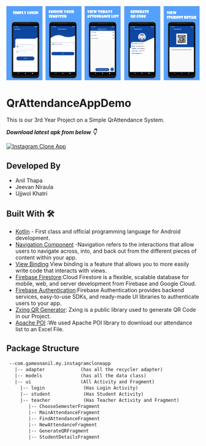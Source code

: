 ![](GitHub_banner.jpg)

# QrAttendanceAppDemo
This is our 3rd Year Project on a Simple QrAttendance System.

***Download latest apk from below 👇***

[![Instagram Clone App](https://img.shields.io/badge/%20%20Downlaod%20Latest%20-Apk-red)](https://drive.google.com/drive/folders/17PiuxNucwcX-5emvQBt7cK2FWaVdLwWk?usp=sharing)

## Developed By
- Anil Thapa
- Jeevan Niraula
- Ujjwol Khatri


## Built With 🛠
- [Kotlin](https://kotlinlang.org/) - First class and official programming language for Android development.
- [Navigation Component](https://developer.android.com/guide/navigation) -Navigation refers to the interactions that allow users to navigate across, into, and back out from the different pieces of content within your app.
- [View Binding](https://developer.android.com/topic/libraries/view-binding) View binding is a feature that allows you to more easily write code that interacts with views. 
- [Firebase Firestore](https://firebase.google.com/docs/firestore):Cloud Firestore is a flexible, scalable database for mobile, web, and server development from Firebase and Google Cloud.
- [Firebase Authentication](https://firebase.google.com/docs/auth):Firebase Authentication provides backend services, easy-to-use SDKs, and ready-made UI libraries to authenticate users to your app.
- [Zxing QR Generator](https://github.com/zxing/zxing/wiki/Getting-Started-Developing): Zxing is a public library used to generate QR Code in our Project.
- [Apache POI](https://poi.apache.org/) :We used Apache POI library to download our attendance list to an Excel File.


## Package Structure
```
 --com.gameonanil.my.instagramcloneapp
   |-- adapter             (has all the recycler adapter)
   |-- models              (has all the data class)
   |-- ui                  (All Activity and Fragment)
     |-- login              (Has Login Activity)
     |-- student            (Has Student Activity)
     |-- teacher            (Has Teacher Activity and Fragment)
      	|-- ChooseSemesterFragment    
		|-- MainAttendanceFragment  
		|-- FindAttendanceFragment    
		|-- NewAttendanceFragment  
		|-- GenerateQRFragment    
		|-- StudentDetailsFragment  

```
